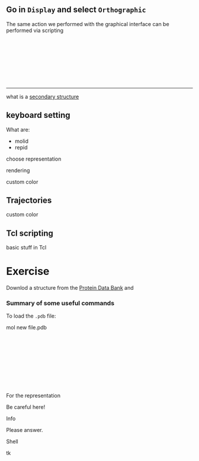 

Go in `Display` and select `Orthographic`
-------
The same action we performed with the graphical interface can be performed
via scripting

<p class="prompt prompt-tk">
<br>
<br>
<br>
<br>
<br>
<br>
<br>
</p>


---

what is a [secondary structure]()

## keyboard setting
What are:
- molid
- repid


choose representation

rendering

custom color

## Trajectories

custom color


## Tcl scripting

basic stuff in Tcl



# Exercise
Downlod a structure from the [Protein Data Bank](https://www.rcsb.org/) and

### Summary of some useful commands
To load the `.pdb` file:
<p class="prompt prompt-tk">
mol new file.pdb<br>
<br>
<br>
<br>
<br>
<br>
<br>
<br>
<br>
<br>
</p>

For the representation



<p class="prompt prompt-attention"> Be careful here!</p>
<p class="prompt prompt-info"> Info </p>
<p class="prompt prompt-question"> Please answer.</p>
<p class="prompt prompt-shell"> Shell </p>
<p class="prompt prompt-tk"> tk </p>
